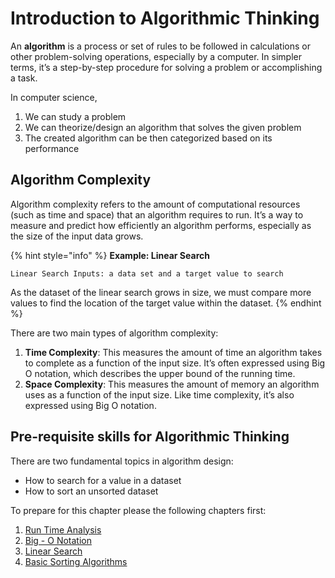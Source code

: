# Introduction to Algorithmic Thinking

An **algorithm** is a process or set of rules to be followed in calculations or other problem-solving operations, especially by a computer. In simpler terms, it’s a step-by-step procedure for solving a problem or accomplishing a task.

In computer science,

1. We can study a problem
2. We can theorize/design an algorithm that solves the given problem
3. The created algorithm can be then categorized based on its performance

## Algorithm Complexity

Algorithm complexity refers to the amount of computational resources (such as time and space) that an algorithm requires to run. It’s a way to measure and predict how efficiently an algorithm performs, especially as the size of the input data grows.

{% hint style="info" %}
**Example: Linear Search**

`Linear Search Inputs: a data set and a target value to search`

As the dataset of the linear search grows in size, we must compare more values to find the location of the target value within the dataset.
{% endhint %}

There are two main types of algorithm complexity:

1. **Time Complexity**: This measures the amount of time an algorithm takes to complete as a function of the input size. It’s often expressed using Big O notation, which describes the upper bound of the running time.
2. **Space Complexity**: This measures the amount of memory an algorithm uses as a function of the input size. Like time complexity, it’s also expressed using Big O notation.

## Pre-requisite skills for Algorithmic Thinking

There are two fundamental topics in algorithm design:

* How to search for a value in a dataset
* How to sort an unsorted dataset

To prepare for this chapter please the following chapters first:

1. [Run Time Analysis](../../03-complexity-and-algorithms/run-time-analysis.md)
2. [Big - O Notation](big-o-notation.md)
3. [Linear Search](basic-algorithms/linear-search.md)
4. [Basic Sorting Algorithms](basic-algorithms/basic-sorting-algorithms.md)

